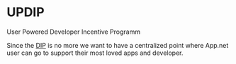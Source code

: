 # UPDIP
User Powered Developer Incentive Programm

Since the [DIP](http://blog.app.net/2012/09/27/announcing-the-app-net-developer-incentive-program/) is no more we want to have a centralized point where App.net user can go to support their most loved apps and developer.
